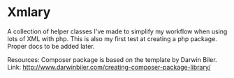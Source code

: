 # Xmlary
A collection of helper classes I've made to simplify my workflow when using lots of XML with php. This is also my first test at creating a php package. Proper docs to be added later.

Resources: 
Composer package is based on the template by Darwin Biler.
Link: http://www.darwinbiler.com/creating-composer-package-library/